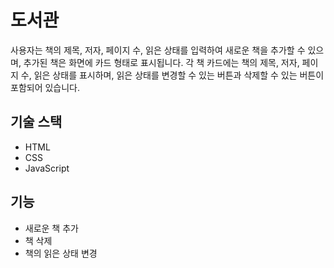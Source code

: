 # 도서관

사용자는 책의 제목, 저자, 페이지 수, 읽은 상태를 입력하여 새로운 책을 추가할 수 있으며, 추가된 책은 화면에 카드 형태로 표시됩니다. 각 책 카드에는 책의 제목, 저자, 페이지 수, 읽은 상태를 표시하며, 읽은 상태를 변경할 수 있는 버튼과 삭제할 수 있는 버튼이 포함되어 있습니다.

## 기술 스택

- HTML
- CSS
- JavaScript

## 기능

- 새로운 책 추가
- 책 삭제
- 책의 읽은 상태 변경
